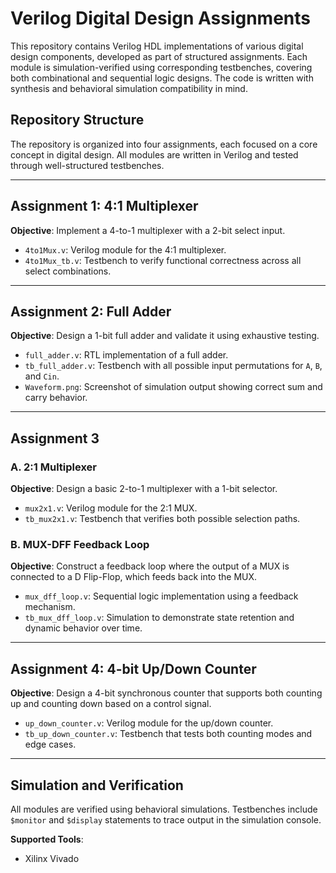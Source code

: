 # Verilog Digital Design Assignments

This repository contains Verilog HDL implementations of various digital design components, developed as part of structured assignments. Each module is simulation-verified using corresponding testbenches, covering both combinational and sequential logic designs. The code is written with synthesis and behavioral simulation compatibility in mind.

## Repository Structure

The repository is organized into four assignments, each focused on a core concept in digital design. All modules are written in Verilog and tested through well-structured testbenches.

---

## Assignment 1: 4:1 Multiplexer

**Objective**: Implement a 4-to-1 multiplexer with a 2-bit select input.

- `4to1Mux.v`: Verilog module for the 4:1 multiplexer.
- `4to1Mux_tb.v`: Testbench to verify functional correctness across all select combinations.

---

## Assignment 2: Full Adder

**Objective**: Design a 1-bit full adder and validate it using exhaustive testing.

- `full_adder.v`: RTL implementation of a full adder.
- `tb_full_adder.v`: Testbench with all possible input permutations for `A`, `B`, and `Cin`.
- `Waveform.png`: Screenshot of simulation output showing correct sum and carry behavior.

---

## Assignment 3

### A. 2:1 Multiplexer

**Objective**: Design a basic 2-to-1 multiplexer with a 1-bit selector.

- `mux2x1.v`: Verilog module for the 2:1 MUX.
- `tb_mux2x1.v`: Testbench that verifies both possible selection paths.

### B. MUX-DFF Feedback Loop

**Objective**: Construct a feedback loop where the output of a MUX is connected to a D Flip-Flop, which feeds back into the MUX.

- `mux_dff_loop.v`: Sequential logic implementation using a feedback mechanism.
- `tb_mux_dff_loop.v`: Simulation to demonstrate state retention and dynamic behavior over time.

---

## Assignment 4: 4-bit Up/Down Counter

**Objective**: Design a 4-bit synchronous counter that supports both counting up and counting down based on a control signal.

- `up_down_counter.v`: Verilog module for the up/down counter.
- `tb_up_down_counter.v`: Testbench that tests both counting modes and edge cases.

---

## Simulation and Verification

All modules are verified using behavioral simulations. Testbenches include `$monitor` and `$display` statements to trace output in the simulation console.

**Supported Tools**:
- Xilinx Vivado 



